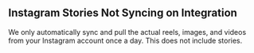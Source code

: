 ## Instagram Stories Not Syncing on Integration

We only automatically sync and pull the actual reels, images, and videos from your Instagram account once a day. This does not include stories.